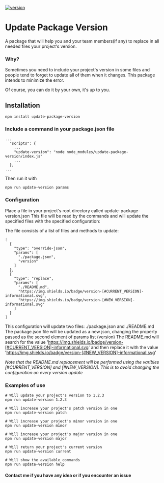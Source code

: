 [![version](https://img.shields.io/badge/version-0.0.1-informational.svg)](https://github.com/pablop94/update-package-version)

# Update Package Version

A package that will help you and your team members(if any) to replace in all needed files your project's version. 

### Why?
Sometimes you need to include your project's version in some files and people tend to forget to update all of them when it changes. This package intends to minimize the error. 

Of course, you can do it by your own, it's up to you.

## Installation
```
npm install update-package-version
```

### Include a command in your package.json file
```
...
  "scripts": {
    ...
    "update-version": "node node_modules/update-package-version/index.js"
    ...
  },
...
```
Then run it with
```
npm run update-version params
```

### Configuration
Place a file in your project's root directory called update-package-version.json
This file will be read by the commands and will update the specified files with the specified configuration:

The file consists of a list of files and methods to update:
```
[
  {
    "type": "override-json",
    "params": [
      "./package.json",
      "version"
    ]
  },
  {
    "type": "replace",
    "params": [
      "./README.md",
      "https://img.shields.io/badge/version-[#CURRENT_VERSION]-informational.svg",
      "https://img.shields.io/badge/version-[#NEW_VERSION]-informational.svg"
    ]
  }
]
```
This configuration will update two files: ./package.json and ./README.md
The package.json file will be updated as a new json, changing the property passed as the second element of params list (version)
The README.md will search for the value 'https://img.shields.io/badge/version-[#CURRENT_VERSION]-informational.svg' and then replace it with the value 'https://img.shields.io/badge/version-[#NEW_VERSION]-informational.svg'

*Note that the README.md replacement will be performed using the varibles [#CURRENT_VERSION] and [#NEW_VERSION]. This is to avoid changing the configuration on every version update*

### Examples of use
```
# Will update your project's version to 1.2.3
npm run update-version 1.2.3
```

```
# Will increase your project's patch version in one
npm run update-version patch
```

```
# Will increase your project's minor version in one
npm run update-version minor
```

```
# Will increase your project's major version in one
npm run update-version major
```

```
# Will return your project's current version
npm run update-version current
```

```
# Will show the available commands
npm run update-version help
```

#### Contact me if you have any idea or if you encounter an issue